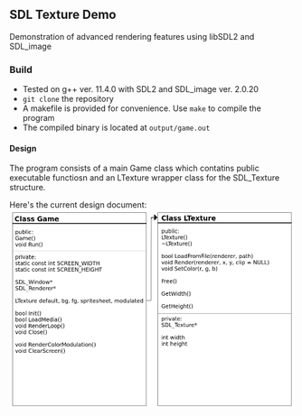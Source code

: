 ## SDL Texture Demo
Demonstration of advanced rendering features using libSDL2 and SDL_image

### Build
  - Tested on g++ ver. 11.4.0 with SDL2 and SDL_image ver. 2.0.20 
  - `git clone` the repository
  - A makefile is provided for convenience. Use `make` to compile the program
  - The compiled binary is located at `output/game.out`


#### Design
The program consists of a main Game class which contatins public executable functiosn and an LTexture wrapper class for the SDL_Texture structure.

Here's the current design document:
<img src=https://raw.githubusercontent.com/nick-testing/SDL_texturedemo/master/misc/design.png>
